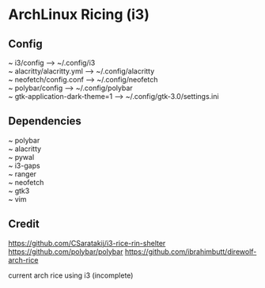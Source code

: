 # ArchLinux Ricing (i3)

## Config
~ i3/config --> ~/.config/i3<br>
~ alacritty/alacritty.yml --> ~/.config/alacritty<br>
~ neofetch/config.conf --> ~/.config/neofetch<br>
~ polybar/config --> ~/.config/polybar<br>
~ gtk-application-dark-theme=1 --> ~/.config/gtk-3.0/settings.ini<br>

## Dependencies
~ polybar <br>
~ alacritty <br>
~ pywal <br>
~ i3-gaps <br>
~ ranger <br>
~ neofetch <br>
~ gtk3 <br>
~ vim <br>



## Credit
https://github.com/CSaratakij/i3-rice-rin-shelter
https://github.com/polybar/polybar
https://github.com/ibrahimbutt/direwolf-arch-rice

current arch rice using i3 (incomplete)
